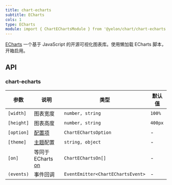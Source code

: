 ```yaml
---
title: chart-echarts
subtitle: ECharts
cols: 1
type: ECharts
module: import { ChartEChartsModule } from '@yelon/chart/chart-echarts';
---
```


[ECharts](https://echarts.apache.org/zh/index.html) 一个基于 JavaScript 的开源可视化图表库。使用懒加载 ECharts 脚本，开箱启用。

## API

### chart-echarts

| 参数 | 说明 | 类型 | 默认值 |
|----|----|----|-----|
| `[width]` | 图表宽度 | `number, string` | `100%`|
| `[height]` | 图表高度 | `number, string` | `400px`|
| `[option]` | [配置项](https://echarts.apache.org/zh/option.html#title) | `ChartEChartsOption` | - |
| `[theme]` | [主题](https://echarts.apache.org/zh/theme-builder.html)配置 | `string, object` | - |
| `[on]` | 等同于 ECharts [on](https://echarts.apache.org/zh/api.html#echartsInstance.on) | `ChartEChartsOn[]` | - |
| `(events)` | 事件回调 | `EventEmitter<ChartEChartsEvent>` | - |
